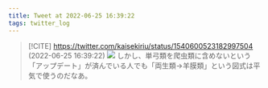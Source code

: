```yaml
---
title: Tweet at 2022-06-25 16:39:22
tags: twitter_log
---
```


> [!CITE] https://twitter.com/kaisekiriu/status/1540600523182997504 (2022-06-25 16:39:22)
> ![](https://twitter.com/kaisekiriu/status/1540600523182997504)
> しかし、単弓類を爬虫類に含めないという「アップデート」が済んでいる人でも「両生類→羊膜類」という図式は平気で使うのだなあ。
